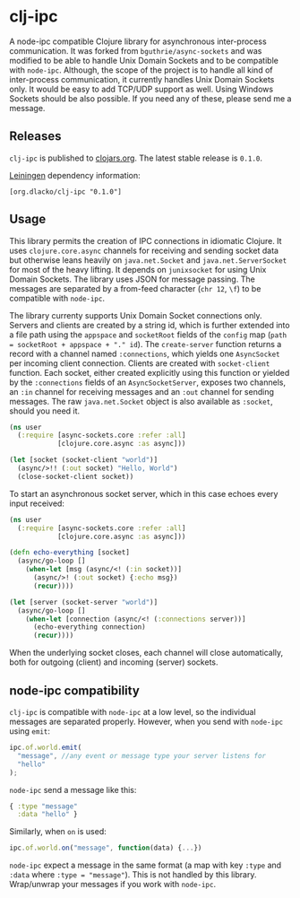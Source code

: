 # clj-ipc

A node-ipc compatible Clojure library for asynchronous inter-process communication. It was forked
from `bguthrie/async-sockets` and was modified to be able to handle Unix Domain Sockets and to be
compatible with `node-ipc`. Although, the scope of the project is to handle all kind of inter-process
communication, it currently handles Unix Domain Sockets only. It would be easy to add TCP/UDP
support as well. Using Windows Sockets should be also possible. If you need any of these, please send me a message.

## Releases

`clj-ipc` is published to [clojars.org](https://clojars.org). The latest stable release is `0.1.0`.

[Leiningen](http://leiningen.org) dependency information:

```
[org.dlacko/clj-ipc "0.1.0"]
```

## Usage

This library permits the creation of IPC connections in idiomatic Clojure. It uses
`clojure.core.async` channels for receiving and sending socket data but otherwise leans heavily on `java.net.Socket`
and `java.net.ServerSocket` for most of the heavy lifting. It depends on `junixsocket` for
using Unix Domain Sockets. The library uses JSON for message passing. The messages are separated by a from-feed
character (`chr 12`, `\f`) to be compatible with `node-ipc`.

The library currenty supports Unix Domain Socket connections only. Servers and clients are created by a string id,
which is further extended into a file path using the `appspace` and `socketRoot` fields of the `config` map (`path = socketRoot + appspace + "." id`). The `create-server` function returns a record with a channel named `:connections`, which yields one `AsyncSocket` per incoming client connection. Clients are created with
`socket-client` function. Each socket, either
created explicitly using this function or yielded by the `:connections` fields of an `AsyncSocketServer`, exposes two
channels, an `:in` channel for receiving messages and an `:out` channel for sending messages. The raw `java.net.Socket`
object is also available as `:socket`, should you need it.

```clojure
(ns user
  (:require [async-sockets.core :refer :all]
            [clojure.core.async :as async]))

(let [socket (socket-client "world")]
  (async/>!! (:out socket) "Hello, World")
  (close-socket-client socket))
```

To start an asynchronous socket server, which in this case echoes every input received:

```clojure
(ns user
  (:require [async-sockets.core :refer :all]
            [clojure.core.async :as async]))

(defn echo-everything [socket]
  (async/go-loop []
    (when-let [msg (async/<! (:in socket))]
      (async/>! (:out socket) {:echo msg})
      (recur))))

(let [server (socket-server "world")]
  (async/go-loop []
    (when-let [connection (async/<! (:connections server))]
      (echo-everything connection)
      (recur))))
```

When the underlying socket closes, each channel will close automatically, both for outgoing (client) and incoming
(server) sockets.

## node-ipc compatibility

`clj-ipc` is compatible with `node-ipc` at a low level, so the individual messages are separated properly.
However, when you send with `node-ipc` using `emit`:

```js
ipc.of.world.emit(
  "message", //any event or message type your server listens for
  "hello"
);
```

`node-ipc` send a message like this:

```clojure
{ :type "message"
  :data "hello" }
```

Similarly, when `on` is used:

```js
ipc.of.world.on("message", function(data) {...})
```

`node-ipc` expect a message in the same format (a map with key `:type` and `:data` where `:type = "message"`). This is not handled by this library. Wrap/unwrap your messages if you work with `node-ipc`.

